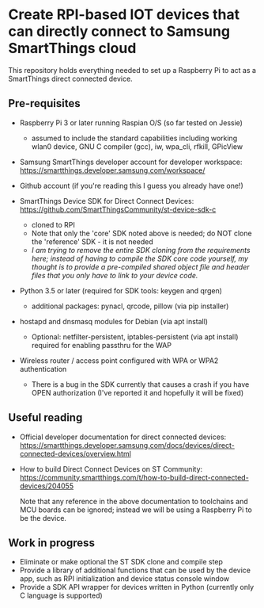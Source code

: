 # Create RPI-based IOT devices that can directly connect to Samsung SmartThings cloud

This repository holds everything needed to set up a Raspberry Pi to act as a SmartThings direct connected device.

Pre-requisites
--------------

- Raspberry Pi 3 or later running Raspian O/S (so far tested on Jessie)
	- assumed to include the standard capabilities including working wlan0 device, GNU C compiler (gcc), iw, wpa_cli, rfkill, GPicView
	
- Samsung SmartThings developer account for developer workspace: https://smartthings.developer.samsung.com/workspace/	
	
- Github account (if you're reading this I guess you already have one!)
  
- SmartThings Device SDK for Direct Connect Devices: https://github.com/SmartThingsCommunity/st-device-sdk-c
  - cloned to RPI
  - Note that only the 'core' SDK noted above is needed; do NOT clone the 'reference' SDK - it is not needed
  - *I am trying to remove the entire SDK cloning from the requirements here; instead of having to compile the SDK core code yourself, my thought is to provide a pre-compiled shared object file and header files that you only have to link to your device code.*
    
- Python 3.5 or later (required for SDK tools: keygen and qrgen)
	- additional packages:  pynacl, qrcode, pillow (via pip installer)
  
- hostapd and dnsmasq modules for Debian (via apt install)	
	- Optional:  netfilter-persistent, iptables-persistent (via apt install) required for enabling passthru for the WAP
	
- Wireless router / access point configured with WPA or WPA2 authentication 
	- There is a bug in the SDK currently that causes a crash if you have OPEN authorization (I've reported it and hopefully it will be fixed)

  
Useful reading
---------------
- Official developer documentation for direct connected devices:  https://smartthings.developer.samsung.com/docs/devices/direct-connected-devices/overview.html
- How to build Direct Connect Devices on ST Community:  https://community.smartthings.com/t/how-to-build-direct-connected-devices/204055
  
  Note that any reference in the above documentation to toolchains and MCU boards can be ignored; instead we will be using a Raspberry Pi to be the device.
  

Work in progress
----------------
- Eliminate or make optional the ST SDK clone and compile step
- Provide a library of additional functions that can be used by the device app, such as RPI initialization and device status console window
- Provide a SDK API wrapper for devices written in Python (currently only C language is supported)
  
